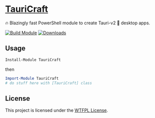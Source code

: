 ﻿
# [TauriCraft](https://www.powershellgallery.com/packages/TauriCraft)

🔥 Blazingly fast PowerShell module to create Tauri-v2 🦀 desktop apps.

[![Build Module](https://github.com/chadnpc/TauriCraft/actions/workflows/build_module.yaml/badge.svg)](https://github.com/chadnpc/TauriCraft/actions/workflows/build_module.yaml)
[![Downloads](https://img.shields.io/powershellgallery/dt/TauriCraft.svg?style=flat&logo=powershell&color=blue)](https://www.powershellgallery.com/packages/TauriCraft)

## Usage

```PowerShell
Install-Module TauriCraft
```

then

```PowerShell
Import-Module TauriCraft
# do stuff here with [TauriCraft] class
```

## License

This project is licensed under the [WTFPL License](LICENSE).

